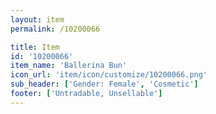 ```yaml
---
layout: item
permalink: /10200066

title: Item
id: '10200066'
item_name: 'Ballerina Bun'
icon_url: 'item/icon/customize/10200066.png'
sub_header: ['Gender: Female', 'Cosmetic']
footer: ['Untradable, Unsellable']
---
```

